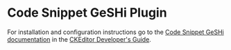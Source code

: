 Code Snippet GeSHi Plugin
==================================================

For installation and configuration instructions go to
the [Code Snippet GeSHi documentation](https://ckeditor.com/docs/ckeditor4/latest/features/codesnippetgeshi.html) in
the [CKEditor Developer's Guide](https://ckeditor.com/docs/ckeditor4/latest/guide.html).
